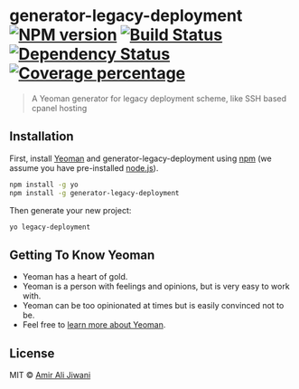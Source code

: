 # generator-legacy-deployment [![NPM version][npm-image]][npm-url] [![Build Status][travis-image]][travis-url] [![Dependency Status][daviddm-image]][daviddm-url] [![Coverage percentage][coveralls-image]][coveralls-url]

> A Yeoman generator for legacy deployment scheme, like SSH based cpanel hosting

## Installation

First, install [Yeoman](http://yeoman.io) and generator-legacy-deployment using [npm](https://www.npmjs.com/) (we assume you have pre-installed [node.js](https://nodejs.org/)).

```bash
npm install -g yo
npm install -g generator-legacy-deployment
```

Then generate your new project:

```bash
yo legacy-deployment
```

## Getting To Know Yeoman

- Yeoman has a heart of gold.
- Yeoman is a person with feelings and opinions, but is very easy to work with.
- Yeoman can be too opinionated at times but is easily convinced not to be.
- Feel free to [learn more about Yeoman](http://yeoman.io/).

## License

MIT © [Amir Ali Jiwani](https://ideasrefactored.wordpress.com/)

[npm-image]: https://badge.fury.io/js/generator-legacy-deployment.svg
[npm-url]: https://npmjs.org/package/generator-legacy-deployment
[travis-image]: https://travis-ci.org/aajiwani/generator-legacy-deployment.svg?branch=master
[travis-url]: https://travis-ci.org/aajiwani/generator-legacy-deployment
[daviddm-image]: https://david-dm.org/aajiwani/generator-legacy-deployment.svg?theme=shields.io
[daviddm-url]: https://david-dm.org/aajiwani/generator-legacy-deployment
[coveralls-image]: https://coveralls.io/repos/aajiwani/generator-legacy-deployment/badge.svg
[coveralls-url]: https://coveralls.io/r/aajiwani/generator-legacy-deployment
